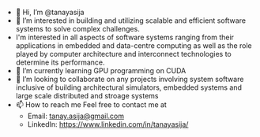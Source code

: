 - 👋 Hi, I’m @tanayasija
- 👀 I’m interested in building and utilizing scalable and efficient software systems to solve complex challenges. 
- I'm interested in all aspects of software systems ranging from their applications in embedded and data-centre computing as well as the role played by computer architecture and interconnect technologies to determine its performance.
- 🌱 I’m currently learning GPU programming on CUDA
- 💞️ I’m looking to collaborate on any projects involving system software inclusive of building architectural simulators, embedded systems and 
large scale distributed and stroage systems
- 📫 How to reach me Feel free to contact me at 
  - Email: tanay.asija@gmail.com
  - LinkedIn: https://www.linkedin.com/in/tanayasija/

<!---
tanayasija/tanayasija is a ✨ special ✨ repository because its `README.md` (this file) appears on your GitHub profile.
You can click the Preview link to take a look at your changes.
--->
